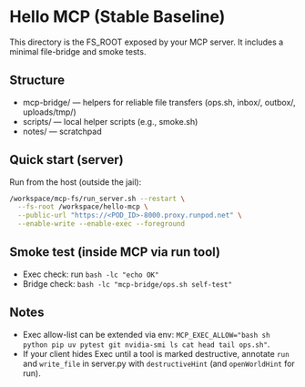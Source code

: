 # Hello MCP (Stable Baseline)

This directory is the FS_ROOT exposed by your MCP server. It includes a minimal file-bridge and smoke tests.

## Structure
- mcp-bridge/ — helpers for reliable file transfers (ops.sh, inbox/, outbox/, uploads/tmp/)
- scripts/ — local helper scripts (e.g., smoke.sh)
- notes/ — scratchpad

## Quick start (server)
Run from the host (outside the jail):

```bash
/workspace/mcp-fs/run_server.sh --restart \
  --fs-root /workspace/hello-mcp \
  --public-url "https://<POD_ID>-8000.proxy.runpod.net" \
  --enable-write --enable-exec --foreground
```

## Smoke test (inside MCP via run tool)
- Exec check: run `bash -lc "echo OK"`
- Bridge check: `bash -lc "mcp-bridge/ops.sh self-test"`

## Notes
- Exec allow-list can be extended via env: `MCP_EXEC_ALLOW="bash sh python pip uv pytest git nvidia-smi ls cat head tail ops.sh"`.
- If your client hides Exec until a tool is marked destructive, annotate `run` and `write_file` in server.py with `destructiveHint` (and `openWorldHint` for run).
